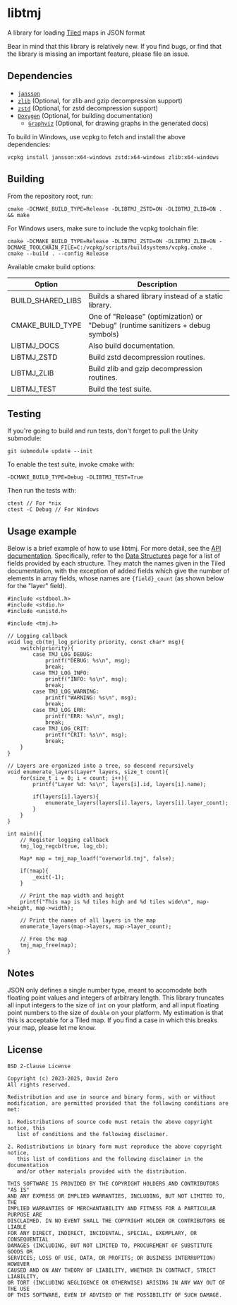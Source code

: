# libtmj

A library for loading [Tiled](https://www.mapeditor.org) maps in JSON format

Bear in mind that this library is relatively new. If you find bugs, or find
that the library is missing an important feature, please file an issue.

## Dependencies

- [`jansson`](https://github.com/akheron/jansson/)
- [`zlib`](http://zlib.net/) (Optional, for zlib and gzip decompression support)
- [`zstd`](https://github.com/facebook/zstd) (Optional, for zstd decompression support)
- [`Doxygen`](https://www.doxygen.nl/) (Optional, for building documentation)
    - [`Graphviz`](https://graphviz.org/) (Optional, for drawing graphs in the generated docs)


To build in Windows, use vcpkg to fetch and install the above dependencies:
```
vcpkg install jansson:x64-windows zstd:x64-windows zlib:x64-windows
```

## Building

From the repository root, run:
```
cmake -DCMAKE_BUILD_TYPE=Release -DLIBTMJ_ZSTD=ON -DLIBTMJ_ZLIB=ON . && make
```

For Windows users, make sure to include the vcpkg toolchain file:
```
cmake -DCMAKE_BUILD_TYPE=Release -DLIBTMJ_ZSTD=ON -DLIBTMJ_ZLIB=ON -DCMAKE_TOOLCHAIN_FILE=C:/vcpkg/scripts/buildsystems/vcpkg.cmake .
cmake --build . --config Release
```

Available cmake build options:

Option              | Description
------------------- | -----------
BUILD\_SHARED\_LIBS | Builds a shared library instead of a static library.
CMAKE\_BUILD\_TYPE  | One of "Release" (optimization) or "Debug" (runtime sanitizers + debug symbols)
LIBTMJ\_DOCS        | Also build documentation.
LIBTMJ\_ZSTD        | Build zstd decompression routines.
LIBTMJ\_ZLIB        | Build zlib and gzip decompression routines.
LIBTMJ\_TEST        | Build the test suite.

## Testing

If you're going to build and run tests, don't forget to pull the Unity submodule:
```
git submodule update --init
```

To enable the test suite, invoke cmake with:
```
-DCMAKE_BUILD_TYPE=Debug -DLIBTMJ_TEST=True
```
Then run the tests with:
```
ctest // For *nix
ctest -C Debug // For Windows
```

## Usage example

Below is a brief example of how to use libtmj. For more detail, see the [API
documentation](https://zer0-one.github.io/libtmj/). Specifically, refer to the
[Data Structures](https://zer0-one.github.io/libtmj/annotated.html) page for a
list of fields provided by each structure. They match the names given in the
Tiled documentation, with the exception of added fields which give the number
of elements in array fields, whose names are `{field}_count` (as shown below
for the "layer" field).

```
#include <stdbool.h>
#include <stdio.h>
#include <unistd.h>

#include <tmj.h>

// Logging callback
void log_cb(tmj_log_priority priority, const char* msg){
    switch(priority){
        case TMJ_LOG_DEBUG:
            printf("DEBUG: %s\n", msg);
            break;
        case TMJ_LOG_INFO:
            printf("INFO: %s\n", msg);
            break;
        case TMJ_LOG_WARNING:
            printf("WARNING: %s\n", msg);
            break;
        case TMJ_LOG_ERR:
            printf("ERR: %s\n", msg);
            break;
        case TMJ_LOG_CRIT:
            printf("CRIT: %s\n", msg);
            break;
    }
}

// Layers are organized into a tree, so descend recursively
void enumerate_layers(Layer* layers, size_t count){
    for(size_t i = 0; i < count; i++){
        printf("Layer %d: %s\n", layers[i].id, layers[i].name);

        if(layers[i].layers){
            enumerate_layers(layers[i].layers, layers[i].layer_count);
        }
    }
}

int main(){
    // Register logging callback
    tmj_log_regcb(true, log_cb);

    Map* map = tmj_map_loadf("overworld.tmj", false);

    if(!map){
        _exit(-1);
    }

    // Print the map width and height
    printf("This map is %d tiles high and %d tiles wide\n", map->height, map->width);

    // Print the names of all layers in the map
    enumerate_layers(map->layers, map->layer_count);

    // Free the map
    tmj_map_free(map);
}
```

## Notes

JSON only defines a single number type, meant to accomodate both floating point
values and integers of arbitrary length. This library truncates all input
integers to the size of `int` on your platform, and all input floating point
numbers to the size of `double` on your platform. My estimation is that this is
acceptable for a Tiled map. If you find a case in which this breaks your map,
please let me know.

## License

    BSD 2-Clause License

    Copyright (c) 2023-2025, David Zero
    All rights reserved.

    Redistribution and use in source and binary forms, with or without
    modification, are permitted provided that the following conditions are met:

    1. Redistributions of source code must retain the above copyright notice, this
       list of conditions and the following disclaimer.

    2. Redistributions in binary form must reproduce the above copyright notice,
       this list of conditions and the following disclaimer in the documentation
       and/or other materials provided with the distribution.

    THIS SOFTWARE IS PROVIDED BY THE COPYRIGHT HOLDERS AND CONTRIBUTORS "AS IS"
    AND ANY EXPRESS OR IMPLIED WARRANTIES, INCLUDING, BUT NOT LIMITED TO, THE
    IMPLIED WARRANTIES OF MERCHANTABILITY AND FITNESS FOR A PARTICULAR PURPOSE ARE
    DISCLAIMED. IN NO EVENT SHALL THE COPYRIGHT HOLDER OR CONTRIBUTORS BE LIABLE
    FOR ANY DIRECT, INDIRECT, INCIDENTAL, SPECIAL, EXEMPLARY, OR CONSEQUENTIAL
    DAMAGES (INCLUDING, BUT NOT LIMITED TO, PROCUREMENT OF SUBSTITUTE GOODS OR
    SERVICES; LOSS OF USE, DATA, OR PROFITS; OR BUSINESS INTERRUPTION) HOWEVER
    CAUSED AND ON ANY THEORY OF LIABILITY, WHETHER IN CONTRACT, STRICT LIABILITY,
    OR TORT (INCLUDING NEGLIGENCE OR OTHERWISE) ARISING IN ANY WAY OUT OF THE USE
    OF THIS SOFTWARE, EVEN IF ADVISED OF THE POSSIBILITY OF SUCH DAMAGE.
